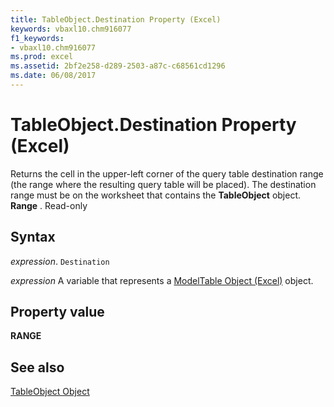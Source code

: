 ```yaml
---
title: TableObject.Destination Property (Excel)
keywords: vbaxl10.chm916077
f1_keywords:
- vbaxl10.chm916077
ms.prod: excel
ms.assetid: 2bf2e258-d289-2503-a87c-c68561cd1296
ms.date: 06/08/2017
---
```



# TableObject.Destination Property (Excel)

Returns the cell in the upper-left corner of the query table destination range (the range where the resulting query table will be placed). The destination range must be on the worksheet that contains the  **TableObject** object. **Range** . Read-only


## Syntax

 _expression_. `Destination`

 _expression_ A variable that represents a [ModelTable Object (Excel)](Excel.modeltable.md) object.


## Property value

 **RANGE**


## See also



[TableObject Object](Excel.modeltable.md)

